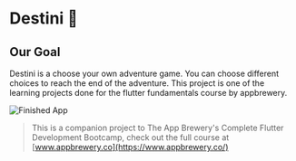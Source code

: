 # Destini 🤔

## Our Goal
 Destini is a choose your own adventure game. You can choose different choices to reach the end of the adventure.
 This project is one of the learning projects done for the flutter fundamentals course by appbrewery.

![Finished App](https://github.com/londonappbrewery/Images/blob/master/Destini.gif)


>This is a companion project to The App Brewery's Complete Flutter Development Bootcamp, check out the full course at [www.appbrewery.co](https://www.appbrewery.co/)
